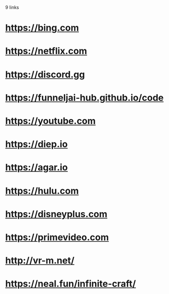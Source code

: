 9 links
# https://bing.com
# https://netflix.com
# https://discord.gg
# https://funneljai-hub.github.io/code
# https://youtube.com
# https://diep.io
# https://agar.io
# https://hulu.com
# https://disneyplus.com
# https://primevideo.com
# http://vr-m.net/
# https://neal.fun/infinite-craft/
